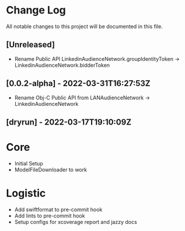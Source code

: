 # Change Log

All notable changes to this project will be documented in this file.

## [Unreleased]
- Rename Public API LinkedinAudienceNetwork.groupIdentityToken -> LinkedinAudienceNetwork.bidderToken
## [0.0.2-alpha] - 2022-03-31T16:27:53Z
- Rename Obj-C Public API from LANAudienceNetwork -> LinkedinAudienceNetwork

## [dryrun] - 2022-03-17T19:10:09Z
# Core 
- Initial Setup
- ModelFileDownloader to work

# Logistic
- Add swiftformat to pre-commit hook
- Add lints to pre-commit hook
- Setup configs for xcoverage report and jazzy docs



